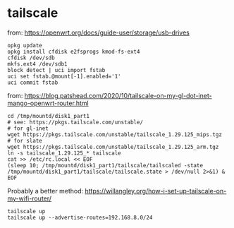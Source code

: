 # tailscale

from: https://openwrt.org/docs/guide-user/storage/usb-drives
```
opkg update
opkg install cfdisk e2fsprogs kmod-fs-ext4
cfdisk /dev/sdb
mkfs.ext4 /dev/sdb1
block detect | uci import fstab
uci set fstab.@mount[-1].enabled='1'
uci commit fstab
```

from: https://blog.patshead.com/2020/10/tailscale-on-my-gl-dot-inet-mango-openwrt-router.html

```
cd /tmp/mountd/disk1_part1
# see: https://pkgs.tailscale.com/unstable/
# for gl-inet
wget https://pkgs.tailscale.com/unstable/tailscale_1.29.125_mips.tgz
# for slate
wget https://pkgs.tailscale.com/unstable/tailscale_1.29.125_arm.tgz
ln -s tailscale_1.29.125_* tailscale
cat >> /etc/rc.local << EOF
(sleep 10; /tmp/mountd/disk1_part1/tailscale/tailscaled -state /tmp/mountd/disk1_part1/tailscale/tailscale.state > /dev/null 2>&1) &
EOF
```

Probably a better method: https://willangley.org/how-i-set-up-tailscale-on-my-wifi-router/

```
tailscale up
tailscale up --advertise-routes=192.168.8.0/24
```
